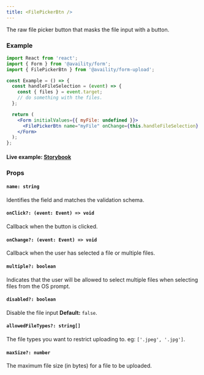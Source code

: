 ```yaml
---
title: <FilePickerBtn />
---
```


The raw file picker button that masks the file input with a button.

### Example

```jsx
import React from 'react';
import { Form } from '@availity/form';
import { FilePickerBtn } from '@availity/form-upload';

const Example = () => {
  const handleFileSelection = (event) => {
    const { files } = event.target;
    // do something with the files.
  };

  return (
    <Form initialValues={{ myFile: undefined }}>
      <FilePickerBtn name="myFile" onChange={this.handleFileSelection} />
    </Form>
  );
};
```

#### Live example: <a href="https://availity.github.io/availity-react/storybook/?path=/story/components-upload--picker-button"> Storybook</a>

### Props

#### `name: string`

Identifies the field and matches the validation schema.

#### `onClick?: (event: Event) => void`

Callback when the button is clicked.

#### `onChange?: (event: Event) => void`

Callback when the user has selected a file or multiple files.

#### `multiple?: boolean`

Indicates that the user will be allowed to select multiple files when selecting files from the OS prompt.

#### `disabled?: boolean`

Disable the file input **Default:** `false`.

#### `allowedFileTypes?: string[]`

The file types you want to restrict uploading to. eg: `['.jpeg', '.jpg']`.

#### `maxSize?: number`

The maximum file size (in bytes) for a file to be uploaded.

